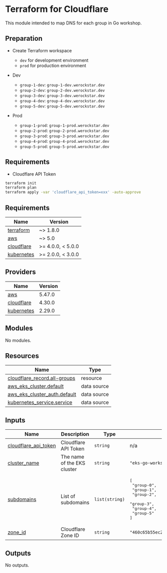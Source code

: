 # Terraform for Cloudflare
This module intended to map DNS for each group in Go workshop.

## Preparation
- Create Terraform workspace
  - `dev` for development environment
  - `prod` for production environment

- Dev
	- `group-1-dev`: `group-1-dev.werockstar.dev`
	- `group-2-dev`: `group-2-dev.werockstar.dev`
	- `group-3-dev`: `group-3-dev.werockstar.dev`
	- `group-4-dev`: `group-4-dev.werockstar.dev`
	- `group-5-dev`: `group-5-dev.werockstar.dev`
- Prod
	- `group-1-prod`: `group-1-prod.werockstar.dev`
	- `group-2-prod`: `group-2-prod.werockstar.dev`
	- `group-3-prod`: `group-3-prod.werockstar.dev`
	- `group-4-prod`: `group-4-prod.werockstar.dev`
	- `group-5-prod`: `group-5-prod.werockstar.dev`

## Requirements
- Cloudflare API Token

```sh
terraform init
terraform plan
terraform apply -var 'cloudflare_api_token=xxx' -auto-approve
```

<!-- BEGIN_TF_DOCS -->
## Requirements

| Name | Version |
|------|---------|
| <a name="requirement_terraform"></a> [terraform](#requirement\_terraform) | ~> 1.8.0 |
| <a name="requirement_aws"></a> [aws](#requirement\_aws) | ~> 5.0 |
| <a name="requirement_cloudflare"></a> [cloudflare](#requirement\_cloudflare) | >= 4.0.0, < 5.0.0 |
| <a name="requirement_kubernetes"></a> [kubernetes](#requirement\_kubernetes) | >= 2.0.0, < 3.0.0 |

## Providers

| Name | Version |
|------|---------|
| <a name="provider_aws"></a> [aws](#provider\_aws) | 5.47.0 |
| <a name="provider_cloudflare"></a> [cloudflare](#provider\_cloudflare) | 4.30.0 |
| <a name="provider_kubernetes"></a> [kubernetes](#provider\_kubernetes) | 2.29.0 |

## Modules

No modules.

## Resources

| Name | Type |
|------|------|
| [cloudflare_record.all-groups](https://registry.terraform.io/providers/cloudflare/cloudflare/latest/docs/resources/record) | resource |
| [aws_eks_cluster.default](https://registry.terraform.io/providers/hashicorp/aws/latest/docs/data-sources/eks_cluster) | data source |
| [aws_eks_cluster_auth.default](https://registry.terraform.io/providers/hashicorp/aws/latest/docs/data-sources/eks_cluster_auth) | data source |
| [kubernetes_service.service](https://registry.terraform.io/providers/hashicorp/kubernetes/latest/docs/data-sources/service) | data source |

## Inputs

| Name | Description | Type | Default | Required |
|------|-------------|------|---------|:--------:|
| <a name="input_cloudflare_api_token"></a> [cloudflare\_api\_token](#input\_cloudflare\_api\_token) | Cloudflare API Token | `string` | n/a | yes |
| <a name="input_cluster_name"></a> [cluster\_name](#input\_cluster\_name) | The name of the EKS cluster | `string` | `"eks-go-workshop"` | no |
| <a name="input_subdomains"></a> [subdomains](#input\_subdomains) | List of subdomains | `list(string)` | <pre>[<br>  "group-0",<br>  "group-1",<br>  "group-2",<br>  "group-3",<br>  "group-4",<br>  "group-5"<br>]</pre> | no |
| <a name="input_zone_id"></a> [zone\_id](#input\_zone\_id) | Cloudflare Zone ID | `string` | `"460c65b55ec2a251ab45cf8eedac4734"` | no |

## Outputs

No outputs.
<!-- END_TF_DOCS -->
